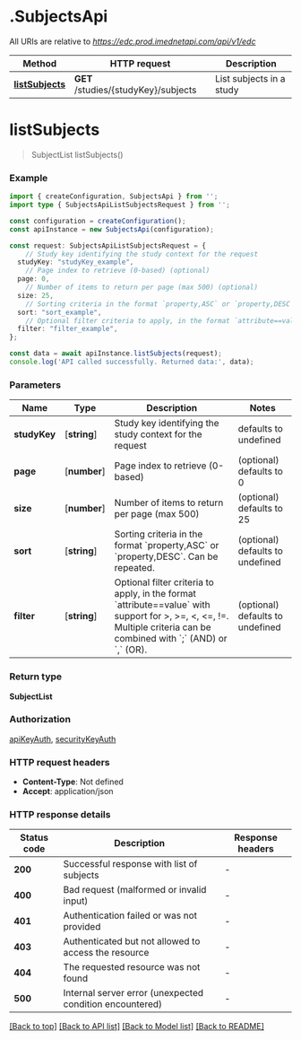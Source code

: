 # .SubjectsApi

All URIs are relative to *https://edc.prod.imednetapi.com/api/v1/edc*

Method | HTTP request | Description
------------- | ------------- | -------------
[**listSubjects**](SubjectsApi.md#listSubjects) | **GET** /studies/{studyKey}/subjects | List subjects in a study


# **listSubjects**
> SubjectList listSubjects()


### Example


```typescript
import { createConfiguration, SubjectsApi } from '';
import type { SubjectsApiListSubjectsRequest } from '';

const configuration = createConfiguration();
const apiInstance = new SubjectsApi(configuration);

const request: SubjectsApiListSubjectsRequest = {
    // Study key identifying the study context for the request
  studyKey: "studyKey_example",
    // Page index to retrieve (0-based) (optional)
  page: 0,
    // Number of items to return per page (max 500) (optional)
  size: 25,
    // Sorting criteria in the format `property,ASC` or `property,DESC`. Can be repeated. (optional)
  sort: "sort_example",
    // Optional filter criteria to apply, in the format `attribute==value` with support for >, >=, <, <=, !=. Multiple criteria can be combined with `;` (AND) or `,` (OR). (optional)
  filter: "filter_example",
};

const data = await apiInstance.listSubjects(request);
console.log('API called successfully. Returned data:', data);
```


### Parameters

Name | Type | Description  | Notes
------------- | ------------- | ------------- | -------------
 **studyKey** | [**string**] | Study key identifying the study context for the request | defaults to undefined
 **page** | [**number**] | Page index to retrieve (0-based) | (optional) defaults to 0
 **size** | [**number**] | Number of items to return per page (max 500) | (optional) defaults to 25
 **sort** | [**string**] | Sorting criteria in the format &#x60;property,ASC&#x60; or &#x60;property,DESC&#x60;. Can be repeated. | (optional) defaults to undefined
 **filter** | [**string**] | Optional filter criteria to apply, in the format &#x60;attribute&#x3D;&#x3D;value&#x60; with support for &gt;, &gt;&#x3D;, &lt;, &lt;&#x3D;, !&#x3D;. Multiple criteria can be combined with &#x60;;&#x60; (AND) or &#x60;,&#x60; (OR). | (optional) defaults to undefined


### Return type

**SubjectList**

### Authorization

[apiKeyAuth](README.md#apiKeyAuth), [securityKeyAuth](README.md#securityKeyAuth)

### HTTP request headers

 - **Content-Type**: Not defined
 - **Accept**: application/json


### HTTP response details
| Status code | Description | Response headers |
|-------------|-------------|------------------|
**200** | Successful response with list of subjects |  -  |
**400** | Bad request (malformed or invalid input) |  -  |
**401** | Authentication failed or was not provided |  -  |
**403** | Authenticated but not allowed to access the resource |  -  |
**404** | The requested resource was not found |  -  |
**500** | Internal server error (unexpected condition encountered) |  -  |

[[Back to top]](#) [[Back to API list]](README.md#documentation-for-api-endpoints) [[Back to Model list]](README.md#documentation-for-models) [[Back to README]](README.md)


